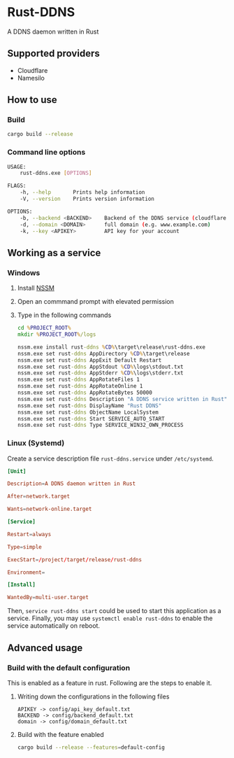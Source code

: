 # Rust-DDNS
A DDNS daemon written in Rust

## Supported providers
- Cloudflare
- Namesilo

## How to use
### Build
```bash
cargo build --release
```

### Command line options
```bash
USAGE:
    rust-ddns.exe [OPTIONS]

FLAGS:
    -h, --help       Prints help information
    -V, --version    Prints version information

OPTIONS:
    -b, --backend <BACKEND>    Backend of the DDNS service (cloudflare or ddns)
    -d, --domain <DOMAIN>      full domain (e.g. www.example.com)
    -k, --key <APIKEY>         API key for your account
```

## Working as a service
### Windows
1. Install [NSSM](https://nssm.cc/download)
2. Open an commmand prompt with elevated permission
3. Type in the following commands

    ```cmd
    cd %PROJECT_ROOT%
    mkdir %PROJECT_ROOT%/logs

    nssm.exe install rust-ddns %CD%\target\release\rust-ddns.exe
    nssm.exe set rust-ddns AppDirectory %CD%\target\release
    nssm.exe set rust-ddns AppExit Default Restart
    nssm.exe set rust-ddns AppStdout %CD%\logs\stdout.txt
    nssm.exe set rust-ddns AppStderr %CD%\logs\stderr.txt
    nssm.exe set rust-ddns AppRotateFiles 1
    nssm.exe set rust-ddns AppRotateOnline 1
    nssm.exe set rust-ddns AppRotateBytes 50000
    nssm.exe set rust-ddns Description "A DDNS service written in Rust"
    nssm.exe set rust-ddns DisplayName "Rust DDNS"
    nssm.exe set rust-ddns ObjectName LocalSystem
    nssm.exe set rust-ddns Start SERVICE_AUTO_START
    nssm.exe set rust-ddns Type SERVICE_WIN32_OWN_PROCESS
    ```

### Linux (Systemd)
Create a service description file `rust-ddns.service` under `/etc/systemd`.

```conf
[Unit]

Description=A DDNS daemon written in Rust

After=network.target

Wants=network-online.target

[Service]

Restart=always

Type=simple

ExecStart=/project/target/release/rust-ddns

Environment=

[Install]

WantedBy=multi-user.target
```

Then, `service rust-ddns start` could be used to start this application as a service. Finally, you may use `systemctl enable rust-ddns` to enable the service automatically on reboot.

## Advanced usage
### Build with the default configuration
This is enabled as a feature in rust. Following are the steps to enable it.
1. Writing down the configurations in the following files

    ```xxx
    APIKEY -> config/api_key_default.txt
    BACKEND -> config/backend_default.txt
    domain -> config/domain_default.txt
    ```

2. Build with the feature enabled

    ```bash
    cargo build --release --features=default-config
    ```
